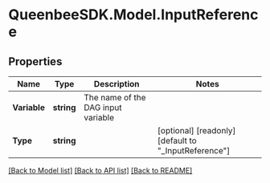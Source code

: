 
# QueenbeeSDK.Model.InputReference

## Properties

Name | Type | Description | Notes
------------ | ------------- | ------------- | -------------
**Variable** | **string** | The name of the DAG input variable | 
**Type** | **string** |  | [optional] [readonly] [default to "_InputReference"]

[[Back to Model list]](../README.md#documentation-for-models)
[[Back to API list]](../README.md#documentation-for-api-endpoints)
[[Back to README]](../README.md)

